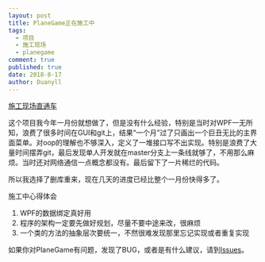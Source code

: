 ```yaml
---
layout: post
title: PlaneGame正在施工中
tags:
  - 项目
  - 施工现场
  - planegame
comment: true
published: true
date: 2018-8-17
author: Duanyll
---
```


[施工现场直通车](https://github.com/duanyll/PlaneGame/)

<!-- more -->

这个项目我今年一月份就想做了，但是没有什么经验，特别是当时对WPF一无所知，浪费了很多时间在GUI和git上，结果“一个月”过了只画出一个巨丑无比的主界面菜单。对oop的理解也不够深入，定义了一堆接口写不出实现。特别是浪费了大量时间摆弄git，最后发现单人开发就在master分支上一条线就够了，不用那么麻烦。当时还对网络通信一点概念都没有。最后留下了一片稀烂的代码。

所以我选择了删库重来，现在几天的进度已经比整个一月份快得多了。

施工中心得体会

1. WPF的数据绑定真好用
2. 程序的架构一定要先做好规划，尽量不要中途来改，很麻烦
3. 一个类的方法的抽象层次要统一，不然很难发现那里忘记实现或者重复实现

如果你对PlaneGame有问题，发现了BUG，或者是有什么建议，请到[Issues](https://github.com/duanyll/PlaneGame/issues)。
